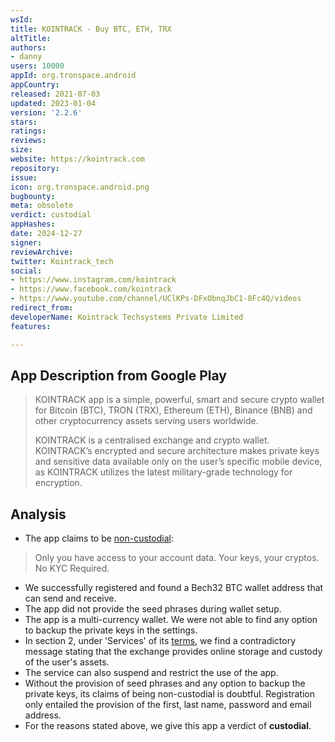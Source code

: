 ```yaml
---
wsId: 
title: KOINTRACK - Buy BTC, ETH, TRX
altTitle: 
authors:
- danny
users: 10000
appId: org.tronspace.android
appCountry: 
released: 2021-07-03
updated: 2023-01-04
version: '2.2.6'
stars: 
ratings: 
reviews: 
size: 
website: https://kointrack.com
repository: 
issue: 
icon: org.tronspace.android.png
bugbounty: 
meta: obsolete
verdict: custodial
appHashes: 
date: 2024-12-27
signer: 
reviewArchive: 
twitter: Kointrack_tech
social:
- https://www.instagram.com/kointrack
- https://www.facebook.com/kointrack
- https://www.youtube.com/channel/UClKPs-DFxObnqJbC1-8Fc4Q/videos
redirect_from: 
developerName: Kointrack Techsystems Private Limited
features: 

---
```


## App Description from Google Play

> KOINTRACK app is a simple, powerful, smart and secure crypto wallet for Bitcoin (BTC), TRON (TRX), Ethereum (ETH), Binance (BNB) and other cryptocurrency assets serving users worldwide.
>
> KOINTRACK is a centralised exchange and crypto wallet. KOINTRACK’s encrypted and secure architecture makes private keys and sensitive data available only on the user’s specific mobile device, as KOINTRACK utilizes the latest military-grade technology for encryption.

## Analysis

- The app claims to be [non-custodial](https://kointrack.com/products/crypto-wallet):

> Only you have access to your account data. Your keys, your cryptos. No KYC Required.

- We successfully registered and found a Bech32 BTC wallet address that can send and receive.
- The app did not provide the seed phrases during wallet setup.
- The app is a multi-currency wallet. We were not able to find any option to backup the private keys in the settings.
- In section 2, under 'Services' of its [terms](https://kointrack.com/terms-and-conditions), we find a contradictory message stating that the exchange provides online storage and custody of the user's assets.
- The service can also suspend and restrict the use of the app.
- Without the provision of seed phrases and any option to backup the private keys, its claims of being non-custodial is doubtful. Registration only entailed the provision of the first, last name, password and email address.
- For the reasons stated above, we give this app a verdict of **custodial**.  
